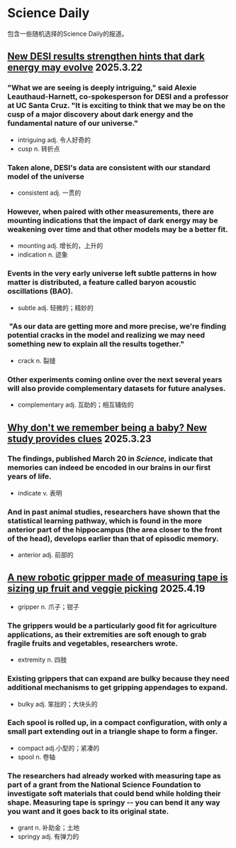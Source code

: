 # Science Daily

包含一些随机选择的Science Daily的报道。

## [New DESI results strengthen hints that dark energy may evolve](https://www.sciencedaily.com/releases/2025/03/250320214311.htm) 2025.3.22

### "What we are seeing is deeply intriguing," said Alexie Leauthaud-Harnett, co-spokesperson for DESI and a professor at UC Santa Cruz. "It is exciting to think that we may be on the cusp of a major discovery about dark energy and the fundamental nature of our universe."

- intriguing adj. 令人好奇的
- cusp n. 转折点

### Taken alone, DESI's data are consistent with our standard model of the universe

- consistent adj. 一贯的

### However, when paired with other measurements, there are mounting indications that the impact of dark energy may be weakening over time and that other models may be a better fit.

- mounting adj. 增长的，上升的
- indication n. 迹象

### Events in the very early universe left subtle patterns in how matter is distributed, a feature called baryon acoustic oscillations (BAO).

- subtle adj. 轻微的；精妙的

###  "As our data are getting more and more precise, we're finding potential cracks in the model and realizing we may need something new to explain all the results together."

- crack n. 裂缝

### Other experiments coming online over the next several years will also provide complementary datasets for future analyses.

- complementary adj. 互助的；相互辅佐的



## [Why don't we remember being a baby? New study provides clues](https://www.sciencedaily.com/releases/2025/03/250320144619.htm) 2025.3.23

### The findings, published March 20 in _Science,_ indicate that memories can indeed be encoded in our brains in our first years of life.

- indicate v. 表明

### And in past animal studies, researchers have shown that the statistical learning pathway, which is found in the more anterior part of the hippocampus (the area closer to the front of the head), develops earlier than that of episodic memory.

- anterior adj. 前部的


## [A new robotic gripper made of measuring tape is sizing up fruit and veggie picking](https://www.sciencedaily.com/releases/2025/04/250409154638.htm) 2025.4.19

- gripper n. 爪子；钳子

### The grippers would be a particularly good fit for agriculture applications, as their extremities are soft enough to grab fragile fruits and vegetables, researchers wrote.

- extremity n. 四肢

### Existing grippers that can expand are bulky because they need additional mechanisms to get gripping appendages to expand.

- bulky adj. 笨拙的；大块头的

### Each spool is rolled up, in a compact configuration, with only a small part extending out in a triangle shape to form a finger.

- compact adj.小型的；紧凑的
- spool n. 卷轴

### The researchers had already worked with measuring tape as part of a grant from the National Science Foundation to investigate soft materials that could bend while holding their shape. Measuring tape is springy -- you can bend it any way you want and it goes back to its original state.

- grant n. 补助金；土地
- springy adj. 有弹力的
